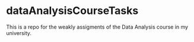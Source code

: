 # dataAnalysisCourseTasks
This is a repo for the weakly assigments of the Data Analysis course in my university.
